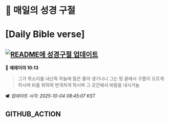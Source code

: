 # 🙏 매일의 성경 구절
# [Daily Bible verse]
## [![README에 성경구절 업데이트](https://github.com/DONGSUKA/first_test/actions/workflows/update-readme-bible.yml/badge.svg)](https://github.com/DONGSUKA/first_test/actions/workflows/update-readme-bible.yml)
<!-- START_BIBLE_VERSE -->
📖 **예레미야 10:13**
> 그가 목소리를 내신즉 하늘에 많은 물이 생기나니 그는 땅 끝에서 구름이 오르게 하시며 비를 위하여 번개치게 하시며 그 곳간에서 바람을 내시거늘

🕊️ _업데이트 시각: 2025-10-04 08:45:07 KST_
  <!-- END_BIBLE_VERSE -->
## GITHUB_ACTION
